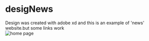# desigNews
 Design was created with adobe xd and this is an example of 'news' website.but some links work <br/>
 ![home page](https://github.com/AsimanQedirov/desigNews/blob/master/images/Ehtiyyat%402x.png)
 
